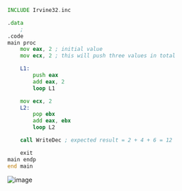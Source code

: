 ```asm
INCLUDE Irvine32.inc

.data
	;
.code
main proc
	mov eax, 2 ; initial value
	mov ecx, 2 ; this will push three values in total

	L1:
		push eax
		add eax, 2
		loop L1

	mov ecx, 2
	L2:
		pop ebx
		add eax, ebx
		loop L2

	call WriteDec ; expected result = 2 + 4 + 6 = 12

	exit
main endp
end main
```
![image](https://github.com/user-attachments/assets/ef7f8288-2cae-4db3-bc86-8428a39916c4)
